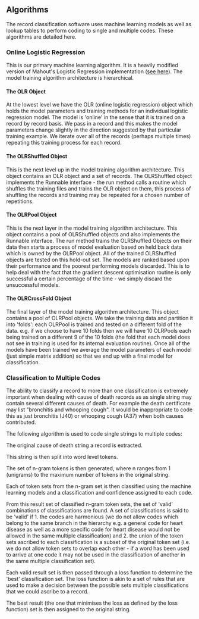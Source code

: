 ## Algorithms

The record classification software uses machine learning models as well as lookup tables to perform coding to single and multiple codes. 
These algorithms are detailed here.

### Online Logistic Regression

This is our primary machine learning algorithm. It is a heavily modified version of Mahout's Logistic Regression implementation ([see here](https://mahout.apache.org/users/classification/logistic-regression.html)).
The model training algorithm architecture is hierarchical.

#### The OLR Object
At the lowest level we have the OLR (online logistic regression) object which holds the model parameters 
and training methods for an individual logistic regression model. The model is 'online' in the sense that it is trained on a record by record basis. We pass in a record and this makes
the model parameters change slightly in the direction suggested by that particular training example. We iterate over all of the records (perhaps multiple times) repeating this training
process for each record.

#### The OLRShuffled Object
This is the next level up in the model training algorithm architecture. This object contains an OLR object and a set of records. The OLRShuffled object implements the Runnable
interface - the run method calls a routine which shuffles the training files and trains the OLR object on them, this process of shuffling the records and training may be repeated for
a chosen number of repetitions.

#### The OLRPool Object
This is the next layer in the model training algorithm architecture. This object contains a pool of OLRShuffled objects and also implements the Runnable interface. The run method trains
the OLRShuffled Objects on their data then starts a process of model evaluation based on held back data which is owned by the OLRPool object. All of the trained OLRShuffled objects are tested
on this hold-out set. The models are ranked based upon their performance and the poorest performing models discarded. This is to help deal with the fact that the gradient descent optimisation
routine is only successful a certain percentage of the time - we simply discard the unsuccessful models.

#### The OLRCrossFold Object
The final layer of the model training algorithm architecture. This object contains a pool of OLRPool objects. We take the training data and partition it into 'folds': each OLRPool is trained
and tested on a different fold of the data. e.g. if we choose to have 10 folds then we will have 10 OLRPools each being trained on a different 9 of the 10 folds (the fold that each model does not
see in training is used for its internal evaluation routine). Once all of the models have been trained we average the model parameters of each model (just simple matrix addition) so that
we end up with a final model for classification.


### Classification to Multiple Codes

The ability to classify a record to more than one classification is extremely important when dealing with cause of death records as as single string may
contain several different causes of death. For example the death certificate may list "bronchitis and whooping cough". It would be inappropriate to code this
as just bronchitis (J40) or whooping cough (A37) when both causes contributed.

The following algorithm is used to code single strings to multiple codes:

The original cause of death string a record is extracted.

This string is then split into word level tokens. 

The set of n-gram tokens is then generated, where n ranges from 1 (unigrams) to the maximum number of tokens in the original string. 

Each of token sets from the n-gram set is then classified using the machine learning models and a classification and confidence assigned to each code.

From this result set of classified n-gram token sets, the set of 'valid' combinations of classifications are found. 
A set of classifications is said to be 'valid' if 1. the codes are harmonious (we do not allow codes which belong to the same branch in the hierarchy e.g. a general code for heart disease
as well as a more specific code for heart disease would not be allowed in the same multiple classification) and  2. the union of the token sets ascribed to each classification 
is a subset of the original token set (i.e. we do not allow token sets to overlap each other - if a word has been used to arrive at one code it may not be used in the classification
of another in the same multiple classification set).

Each valid result set is then passed through a loss function to determine the 'best' classification set. The loss function is akin to a set of rules that are used to make a decision
between the possible sets multiple classifications that we could ascribe to a record.

The best result (the one that minimises the loss as defined by the loss function) set is then assigned to the original string.
